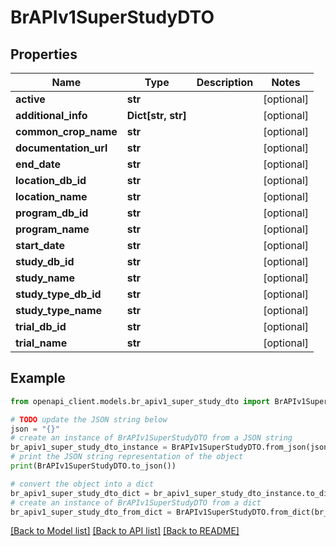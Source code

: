 # BrAPIv1SuperStudyDTO


## Properties

Name | Type | Description | Notes
------------ | ------------- | ------------- | -------------
**active** | **str** |  | [optional] 
**additional_info** | **Dict[str, str]** |  | [optional] 
**common_crop_name** | **str** |  | [optional] 
**documentation_url** | **str** |  | [optional] 
**end_date** | **str** |  | [optional] 
**location_db_id** | **str** |  | [optional] 
**location_name** | **str** |  | [optional] 
**program_db_id** | **str** |  | [optional] 
**program_name** | **str** |  | [optional] 
**start_date** | **str** |  | [optional] 
**study_db_id** | **str** |  | [optional] 
**study_name** | **str** |  | [optional] 
**study_type_db_id** | **str** |  | [optional] 
**study_type_name** | **str** |  | [optional] 
**trial_db_id** | **str** |  | [optional] 
**trial_name** | **str** |  | [optional] 

## Example

```python
from openapi_client.models.br_apiv1_super_study_dto import BrAPIv1SuperStudyDTO

# TODO update the JSON string below
json = "{}"
# create an instance of BrAPIv1SuperStudyDTO from a JSON string
br_apiv1_super_study_dto_instance = BrAPIv1SuperStudyDTO.from_json(json)
# print the JSON string representation of the object
print(BrAPIv1SuperStudyDTO.to_json())

# convert the object into a dict
br_apiv1_super_study_dto_dict = br_apiv1_super_study_dto_instance.to_dict()
# create an instance of BrAPIv1SuperStudyDTO from a dict
br_apiv1_super_study_dto_from_dict = BrAPIv1SuperStudyDTO.from_dict(br_apiv1_super_study_dto_dict)
```
[[Back to Model list]](../README.md#documentation-for-models) [[Back to API list]](../README.md#documentation-for-api-endpoints) [[Back to README]](../README.md)



